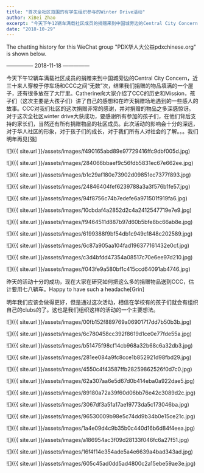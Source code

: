 ```yaml
---
title: "首次全社区范围的有学生组织参与的Winter Drive活动"
author: XiBei Zhao
excerpt: "今天下午12辆车满载社区成员的捐赠来到中国城旁边的Central City Concern，近三十来人穿梭于停车场和CCC之间，结果我们捐赠的物品填满的一个屋子，还有很多放在了大厅里。Catherine向大家介绍了CCC的历史和Mission，孩子们讲了自己的感想和在昨天捐赠场地遇到的一些感人的故事。CCC对我们社区的这次捐赠非常的感谢，并对捐赠的物品之多深感惊讶。对于这次全社区winter drive大获成功，要感谢所有参加的孩子们，在他们背后支持的家长们，当然还有所有捐赠物品的社区成员。此次活动的影响会十分的深远，对于华人社区的形象，对于孩子们的成长，对于我们所有人对社会的了解。。。"
date: "2018-10-29"
---
```


The chatting history for this WeChat group "PDX华人大公益pdxchinese.org" is shown below.

—————  2018-11-18  —————

今天下午12辆车满载社区成员的捐赠来到中国城旁边的Central City Concern，近三十来人穿梭于停车场和CCC之间“无数”次，结果我们捐赠的物品填满的一个屋子，还有很多放在了大厅里。Catherine向大家介绍了CCC的历史和Mission，孩子们（这次主要是大孩子们）讲了自己的感想和在昨天捐赠场地遇到的一些感人的故事。CCC对我们社区的这次捐赠非常的感谢，并对捐赠的物品之多深感惊讶。对于这次全社区winter drive大获成功，要感谢所有参加的孩子们，在他们背后支持的家长们，当然还有所有捐赠物品的社区成员。此次活动的影响会十分的深远，对于华人社区的形象，对于孩子们的成长，对于我们所有人对社会的了解。。。我们明年再见[强]

![]({{ site.url }}/assets/images/f490165abd89e97729416ffc9dbf005d.jpg)

![]({{ site.url }}/assets/images/284066bbaef9c56fdb5831ec67e662ee.jpg)

![]({{ site.url }}/assets/images/b1c29af180e73902d09851ec7377f893.jpg)

![]({{ site.url }}/assets/images/24846404fef6239788a3a3f576b1fe57.jpg)

![]({{ site.url }}/assets/images/94f8756c74b7edefe6a971501f919fa6.jpg)

![]({{ site.url }}/assets/images/10cbdaf4a2852d2c4a2412547719e7e9.jpg)

![]({{ site.url }}/assets/images/f9464511d887b97d60b5bfe8bc66ab8e.jpg)

![]({{ site.url }}/assets/images/6199388f9bf54db1c949c1848c202589.jpg)

![]({{ site.url }}/assets/images/6c87a905aa104fad196377161432e0cf.jpg)

![]({{ site.url }}/assets/images/c3d4bfdd47354a08517c70e6ee97d210.jpg)

![]({{ site.url }}/assets/images/f043fe9a580bf1c415ccd64091ab4746.jpg)

昨天的活动十分的成功，现在大家在研究如何把这么多的捐赠物品送到CCC，估计要用七八辆车。Happy to have such a headache[Grin]

明年我们应该会做得更好，但是通过这次活动，相信在学校有的孩子们就会有组织自己的clubs的了。这也是我们组织这样的活动的一个主要想法。

![]({{ site.url }}/assets/images/00fb152f889769a06901717dd7b50b3b.jpg)

![]({{ site.url }}/assets/images/6c780458cc392f8619d1ce0e77fde55a.jpg)

![]({{ site.url }}/assets/images/b51475f98cf14cb968a32b68c6a32db3.jpg)

![]({{ site.url }}/assets/images/281ee084a9fc8cce1b852921d98fbd29.jpg)

![]({{ site.url }}/assets/images/4550c4f43587ffb28259862526f0d7c0.jpg)

![]({{ site.url }}/assets/images/62a307aa6e5d67d0b414eba0a922dae5.jpg)

![]({{ site.url }}/assets/images/89180a72a39f60d06bb76e42c3089d2c.jpg)

![]({{ site.url }}/assets/images/3067df3a51a17ae19773da5c173046ba.jpg)

![]({{ site.url }}/assets/images/96530009b98e5c74dd9b34b0e15ce21c.jpg)

![]({{ site.url }}/assets/images/1a4e09d4c9b35b0c440d16b6d84f4eea.jpg)

![]({{ site.url }}/assets/images/a186954ac3f09d28133f046fc6a27f51.jpg)

![]({{ site.url }}/assets/images/16f4f14e354ade5a4e6639a4bad343ad.jpg)

![]({{ site.url }}/assets/images/605c45ad0dd5ad4800c2a15ebe59ae3e.jpg)
